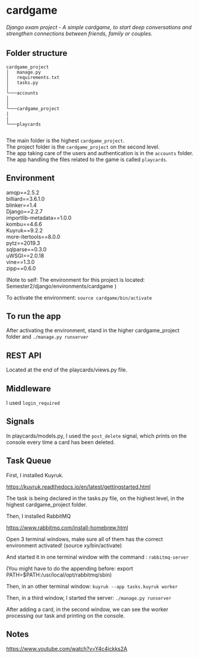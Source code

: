 # cardgame

###### Django exam project - A simple cardgame, to start deep conversations and strengthen connections between friends, family or couples.

## Folder structure

```
cardgame_project
│   manage.py
│   requirements.txt
│   tasks.py
│
└───accounts
│
│ 
└───cardgame_project
|
|
└───playcards
   
```

The main folder is the highest `cardgame_project`.  
The project folder is the `cardgame_project` on the second level.  
The app taking care of the users and authentication is in the `accounts` folder.  
The app handling the files related to the game is called `playcards`.  

## Environment

amqp==2.5.2   
billiard==3.6.1.0  
blinker==1.4  
Django==2.2.7  
importlib-metadata==1.0.0  
kombu==4.6.6  
Kuyruk==9.2.2  
more-itertools==8.0.0  
pytz==2019.3  
sqlparse==0.3.0  
uWSGI==2.0.18  
vine==1.3.0  
zipp==0.6.0  

(Note to self: The environment for this project is located: Semester2/django/environments/cardgame )  

To activate the environment: `source cardgame/bin/activate`

## To run the app

After activating the environment, stand in the higher cardgame_project folder and `./manage.py runserver`

## REST API

Located at the end of the playcards/views.py file.

## Middleware

I used `login_required`

## Signals

In playcards/models.py, I used the `post_delete` signal, which prints on the console every time a card has been deleted.


## Task Queue

First, I installed Kuyruk.

https://kuyruk.readthedocs.io/en/latest/gettingstarted.html

The task is being declared in the tasks.py file, on the highest level, in the highest cardgame_project folder.

Then, I installed RabbitMQ

https://www.rabbitmq.com/install-homebrew.html

Open 3 terminal windows, make sure all of them has the correct environment activated! (source xy/bin/activate)

And started it in one terminal window with the command : `rabbitmq-server`

(You might have to do the appending before: export PATH=$PATH:/usr/local/opt/rabbitmq/sbin)

Then, in an other terminal window: `kuyruk --app tasks.kuyruk worker`

Then, in a third window, I started the server: `./manage.py runserver`

After adding a card, in the second window, we can see the worker processing our task and printing on the console.


## Notes

https://www.youtube.com/watch?v=Y4c4ickks2A
